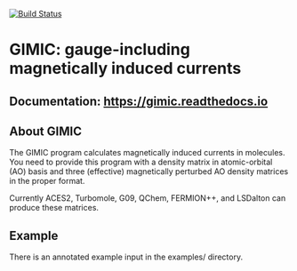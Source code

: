 [![Build Status](https://travis-ci.org/qmcurrents/gimic.svg?branch=master)](https://travis-ci.org/qmcurrents/gimic/builds)


# GIMIC: gauge-including magnetically induced currents


## Documentation: https://gimic.readthedocs.io


## About GIMIC

The GIMIC program calculates magnetically induced currents in molecules. You
need to provide this program with a density matrix in atomic-orbital (AO) basis
and three (effective) magnetically perturbed AO density matrices in the proper
format.

Currently ACES2, Turbomole, G09, QChem, FERMION++, and LSDalton can produce these
matrices.


## Example

There is an annotated example input in the examples/ directory.
